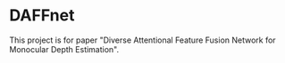 # DAFFnet
This project is for paper "Diverse Attentional Feature Fusion Network for Monocular Depth Estimation".
